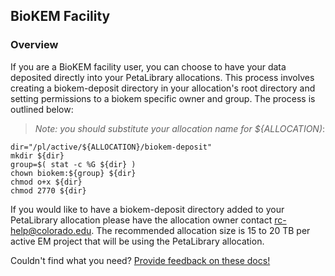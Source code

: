 ## BioKEM Facility

### Overview

If you are a BioKEM facility user, you can choose to have your data deposited directly into your PetaLibrary allocations. This process involves creating a biokem-deposit directory in your allocation's root directory and setting permissions to a biokem specific owner and group. The process is outlined below:

> _Note: you should substitute your allocation name for ${ALLOCATION)_:

```
dir="/pl/active/${ALLOCATION}/biokem-deposit"
mkdir ${dir}
group=$( stat -c %G ${dir} )
chown biokem:${group} ${dir}
chmod o+x ${dir}
chmod 2770 ${dir}
```

If you would like to have a biokem-deposit directory added to your PetaLibrary allocation please have the allocation owner contact <rc-help@colorado.edu>. The recommended allocation size is 15 to 20 TB per active EM project that will be using the PetaLibrary allocation. 

Couldn't find what you need? [Provide feedback on these docs!](https://forms.gle/bSQEeFrdvyeQWPtW9)
